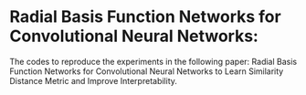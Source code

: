 # Radial Basis Function Networks for Convolutional Neural Networks:
The codes to reproduce the experiments in the following paper: Radial Basis Function Networks for Convolutional Neural Networks to Learn Similarity Distance Metric and Improve Interpretability.
